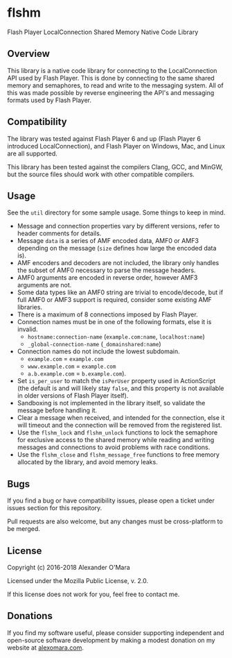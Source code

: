 # flshm

Flash Player LocalConnection Shared Memory Native Code Library


## Overview

This library is a native code library for connecting to the LocalConnection API used by Flash Player. This is done by connecting to the same shared memory and semaphores, to read and write to the messaging system. All of this was made possible by reverse engineering the API's and messaging formats used by Flash Player.


## Compatibility

The library was tested against Flash Player 6 and up (Flash Player 6 introduced LocalConnection), and Flash Player on Windows, Mac, and Linux are all supported.

This library has been tested against the compilers Clang, GCC, and MinGW, but the source files should work with other compatible compilers.


## Usage

See the `util` directory for some sample usage. Some things to keep in mind.

 - Message and connection properties vary by different versions, refer to header comments for details.
 - Message `data` is a series of AMF encoded data, AMF0 or AMF3 depending on the message (`size` defines how large the encoded data is).
 - AMF encoders and decoders are not included, the library only handles the subset of AMF0 necessary to parse the message headers.
 - AMF0 arguments are encoded in reverse order, however AMF3 arguments are not.
 - Some data types like an AMF0 string are trivial to encode/decode, but if full AMF0 or AMF3 support is required, consider some existing AMF libraries.
 - There is a maximum of 8 connections imposed by Flash Player.
 - Connection names must be in one of the following formats, else it is invalid.
   - `hostname:connection-name` (`example.com:name`, `localhost:name`)
   - `_global-connection-name` (`_domainshared:name`)
 - Connection names do not include the lowest subdomain.
   - `example.com` = `example.com`
   - `www.example.com` = `example.com`
   - `a.b.example.com` = `b.example.com`).
 - Set `is_per_user` to match the `isPerUser` property used in ActionScript (the default is and will likely stay `false`, and this property is not available in older versions of Flash Player itself).
 - Sandboxing is not implemented in the library itself, so validate the message before handling it.
 - Clear a message when received, and intended for the connection, else it will timeout and the connection will be removed from the registered list.
 - Use the `flshm_lock` and `flshm_unlock` functions to lock the semaphore for exclusive access to the shared memory while reading and writing messages and connections to avoid problems with race conditions.
 - Use the `flshm_close` and `flshm_message_free` functions to free memory allocated by the library, and avoid memory leaks.


## Bugs

If you find a bug or have compatibility issues, please open a ticket under issues section for this repository.

Pull requests are also welcome, but any changes must be cross-platform to be merged.


## License

Copyright (c) 2016-2018 Alexander O'Mara

Licensed under the Mozilla Public License, v. 2.0.

If this license does not work for you, feel free to contact me.


## Donations

If you find my software useful, please consider supporting independent and open-source software development by making a modest donation on my website at [alexomara.com](http://alexomara.com).
